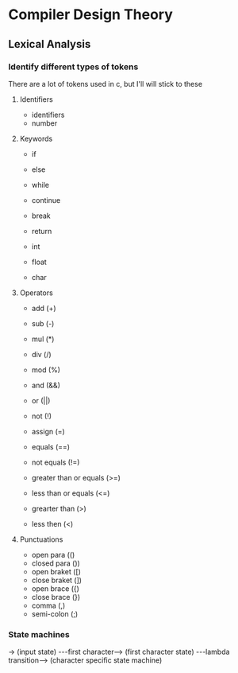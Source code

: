 # Compiler Design Theory 

## Lexical Analysis

### Identify different types of tokens 

There are a lot of tokens used in c, but I'll will stick to these 

1) Identifiers 
    - identifiers
    - number

2) Keywords

    - if 
    - else 
    - while 
    - continue
    - break
    - return 

    - int 
    - float 
    - char 

3) Operators

    - add (+)
    - sub (-)
    - mul (*)
    - div (/)
    - mod (%)

    - and (&&)
    - or (||)
    - not (!)

    - assign (=)
    
    - equals (==)
    - not equals (!=)
    - greater than or equals (>=)
    - less than or equals (<=)
    - grearter than (>)
    - less then (<)

4) Punctuations 
    
    - open para (()
    - closed para ())
    - open braket ([)
    - close braket (])
    - open brace ({)
    - close brace (})
    - comma (,)
    - semi-colon (;)

### State machines 

-> (input state) ---first character--> (first character state) ---lambda transition--> (character specific state machine)


